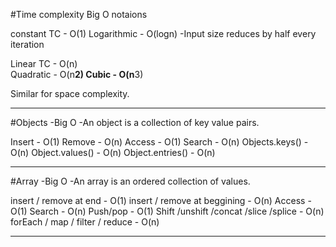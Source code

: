 
#Time complexity Big O notaions

constant TC - O(1) 
Logarithmic - O(logn)
-Input size reduces by half every iteration

Linear TC   - O(n)          
Quadratic   - O(n**2)
Cubic       - O(n**3)


Similar for space complexity.


-------------------------------------

#Objects -Big O
-An object is a collection of key value pairs.

Insert - O(1)
Remove - O(n)
Access - O(1)
Search - O(n)
Objects.keys() - O(n)
Object.values() - O(n)
Object.entries() - O(n)


-----------------------------------------------

#Array -Big O
-An array is an ordered collection of values.

insert / remove at end - O(1)
insert / remove at beggining - O(n)
Access - O(1)
Search - O(n)
Push/pop - O(1)
Shift /unshift /concat /slice /splice - O(n)
forEach / map / filter / reduce - O(n)


------------------------------------------------







